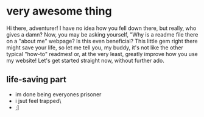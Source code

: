 # very awesome thing

Hi there, adventurer! I have no idea how you fell down there, but really, who gives a damn? Now, you may be asking yourself, "Why is a readme file there on a "about me" webpage? Is this even beneficial? This little gem right there might save your life, so let me tell you, my buddy, it's not like the other typical "how-to" readmes! or, at the very least, greatly improve how you use my website! Let's get started straight now, without further ado.

## life-saving part
- im done being everyones prisoner
- i jsut feel trapped\
- ;]

